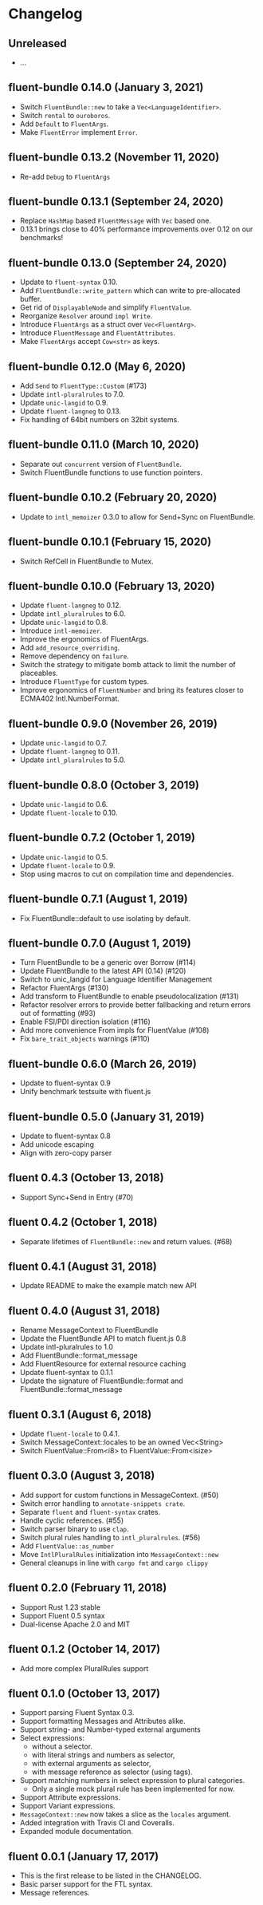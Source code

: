 # Changelog

## Unreleased

  - …

## fluent-bundle 0.14.0 (January 3, 2021)
  - Switch `FluentBundle::new` to take a `Vec<LanguageIdentifier>`.
  - Switch `rental` to `ouroboros`.
  - Add `Default` to `FluentArgs`.
  - Make `FluentError` implement `Error`.

## fluent-bundle 0.13.2 (November 11, 2020)
  - Re-add `Debug` to `FluentArgs`

## fluent-bundle 0.13.1 (September 24, 2020)
  - Replace `HashMap` based `FluentMessage` with `Vec` based one.
  - 0.13.1 brings close to 40% performance improvements over 0.12 on our benchmarks!

## fluent-bundle 0.13.0 (September 24, 2020)
  - Update to `fluent-syntax` 0.10.
  - Add `FluentBundle::write_pattern` which can write to pre-allocated buffer.
  - Get rid of `DisplayableNode` and simplify `FluentValue`.
  - Reorganize `Resolver` around `impl Write`.
  - Introduce `FluentArgs` as a struct over `Vec<FluentArg>`.
  - Introduce `FluentMessage` and `FluentAttributes`.
  - Make `FluentArgs` accept `Cow<str>` as keys.


## fluent-bundle 0.12.0 (May 6, 2020)
  - Add `Send` to `FluentType::Custom` (#173)
  - Update `intl-pluralrules` to 7.0.
  - Update `unic-langid` to 0.9.
  - Update `fluent-langneg` to 0.13.
  - Fix handling of 64bit numbers on 32bit systems.

## fluent-bundle 0.11.0 (March 10, 2020)
  - Separate out `concurrent` version of `FluentBundle`.
  - Switch FluentBundle functions to use function pointers.

## fluent-bundle 0.10.2 (February 20, 2020)
  - Update to `intl_memoizer` 0.3.0 to allow for Send+Sync on FluentBundle.

## fluent-bundle 0.10.1 (February 15, 2020)
  - Switch RefCell in FluentBundle to Mutex.

## fluent-bundle 0.10.0 (February 13, 2020)
  - Update `fluent-langneg` to 0.12.
  - Update `intl_pluralrules` to 6.0.
  - Update `unic-langid` to 0.8.
  - Introduce `intl-memoizer`.
  - Improve the ergonomics of FluentArgs.
  - Add `add_resource_overriding`.
  - Remove dependency on `failure`.
  - Switch the strategy to mitigate bomb attack to limit the number of placeables.
  - Introduce `FluentType` for custom types.
  - Improve ergonomics of `FluentNumber` and bring its features closer to ECMA402 Intl.NumberFormat.

## fluent-bundle 0.9.0 (November 26, 2019)
  - Update `unic-langid` to 0.7.
  - Update `fluent-langneg` to 0.11.
  - Update `intl_pluralrules` to 5.0.

## fluent-bundle 0.8.0 (October 3, 2019)

  - Update `unic-langid` to 0.6.
  - Update `fluent-locale` to 0.10.

## fluent-bundle 0.7.2 (October 1, 2019)

  - Update `unic-langid` to 0.5.
  - Update `fluent-locale` to 0.9.
  - Stop using macros to cut on compilation time and dependencies.

## fluent-bundle 0.7.1 (August 1, 2019)

  - Fix FluentBundle::default to use isolating by default.

## fluent-bundle 0.7.0 (August 1, 2019)

  - Turn FluentBundle to be a generic over Borrow<FluentResource> (#114)
  - Update FluentBundle to the latest API (0.14) (#120)
  - Switch to unic_langid for Language Identifier Management
  - Refactor FluentArgs (#130)
  - Add transform to FluentBundle to enable pseudolocalization (#131)
  - Refactor resolver errors to provide better fallbacking and return errors out of formatting (#93)
  - Enable FSI/PDI direction isolation (#116)
  - Add more convenience From impls for FluentValue (#108)
  - Fix `bare_trait_objects` warnings (#110)

## fluent-bundle 0.6.0 (March 26, 2019)

  - Update to fluent-syntax 0.9
  - Unify benchmark testsuite with fluent.js

## fluent-bundle 0.5.0 (January 31, 2019)

  - Update to fluent-syntax 0.8
  - Add unicode escaping
  - Align with zero-copy parser

## fluent 0.4.3 (October 13, 2018)

  - Support Sync+Send in Entry (#70)

## fluent 0.4.2 (October 1, 2018)

  - Separate lifetimes of `FluentBundle::new` and return values. (#68)

## fluent 0.4.1 (August 31, 2018)

  - Update README to make the example match  new API

## fluent 0.4.0 (August 31, 2018)

  - Rename MessageContext to FluentBundle
  - Update the FluentBundle API to match fluent.js 0.8
  - Update intl-pluralrules to 1.0
  - Add FluentBundle::format_message
  - Add FluentResource for external resource caching
  - Update fluent-syntax to 0.1.1
  - Update the signature of FluentBundle::format and FluentBundle::format_message

## fluent 0.3.1 (August 6, 2018)

  - Update `fluent-locale` to 0.4.1.
  - Switch MessageContext::locales to be an owned Vec\<String>
  - Switch FluentValue::From\<i8> to FluentValue::From\<isize>

## fluent 0.3.0 (August 3, 2018)

  - Add support for custom functions in MessageContext. (#50)
  - Switch error handling to `annotate-snippets crate`.
  - Separate `fluent` and `fluent-syntax` crates.
  - Handle cyclic references. (#55)
  - Switch parser binary to use `clap`.
  - Switch plural rules handling to `intl_pluralrules`. (#56)
  - Add `FluentValue::as_number`
  - Move `IntlPluralRules` initialization into `MessageContext::new`
  - General cleanups in line with `cargo fmt` and `cargo clippy`

## fluent 0.2.0 (February 11, 2018)

  - Support Rust 1.23 stable
  - Support Fluent 0.5 syntax
  - Dual-license Apache 2.0 and MIT

## fluent 0.1.2 (October 14, 2017)

  - Add more complex PluralRules support

## fluent 0.1.0 (October 13, 2017)

  - Support parsing Fluent Syntax 0.3.
  - Support formatting Messages and Attributes alike.
  - Support string- and Number-typed external arguments
  - Select expressions:
    - without a selector.
    - with literal strings and numbers as selector,
    - with external arguments as selector,
    - with message reference as selector (using tags).
  - Support matching numbers in select expression to plural categories.
    - Only a single mock plural rule has been implemented for now.
  - Support Attribute expressions.
  - Support Variant expressions.
  - `MessageContext::new` now takes a slice as the `locales` argument.
  - Added integration with Travis CI and Coveralls.
  - Expanded module documentation.


## fluent 0.0.1 (January 17, 2017)

  - This is the first release to be listed in the CHANGELOG.
  - Basic parser support for the FTL syntax.
  - Message references.
